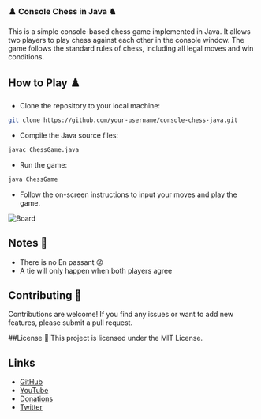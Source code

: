 ### ♟️ Console Chess in Java ♞

This is a simple console-based chess game implemented in Java. It allows two players to play chess against each other in the console window. The game follows the standard rules of chess, including all legal moves and win conditions.


## How to Play ♟️

- Clone the repository to your local machine:

```bash
git clone https://github.com/your-username/console-chess-java.git
```
- Compile the Java source files:
```bash
javac ChessGame.java
```
- Run the game:
```bash
java ChessGame
```
- Follow the on-screen instructions to input your moves and play the game.
  
![Board](https://github.com/oskalbarczyk/console-chess-java/assets/106467480/9443b95b-e6e4-4d75-92e2-e511949a072e)



## Notes 📝
- There is no En passant 😡
- A tie will only happen when both players agree

## Contributing 🤝
Contributions are welcome! If you find any issues or want to add new features, please submit a pull request.

##License 📝
This project is licensed under the MIT License.

## Links
- [GitHub](https://github.com/oskalbarczyk)
- [YouTube](https://www.youtube.com/@codewithoskar)
- [Donations](https://tipply.pl/u/oskalbarczyk)
- [Twitter](https://twitter.com/oskalbarczyk)

   
